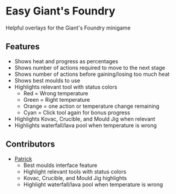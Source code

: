 # Easy Giant's Foundry

Helpful overlays for the Giant's Foundry minigame

## Features

- Shows heat and progress as percentages
- Shows number of actions required to move to the next stage
- Shows number of actions before gaining/losing too much heat
- Shows best moulds to use
- Highlights relevant tool with status colors
    * Red = Wrong temperature
    * Green = Right temperature
    * Orange = one action or temperature change remaining
    * Cyan = Click tool again for bonus progress
- Highlights Kovac, Crucible, and Mould Jig when relevant
- Highlights waterfall/lava pool when temperature is wrong

## Contributors

- [Patrick](https://github.com/pwatts6060 "Patrick's github")
    * Best moulds interface feature
    * Highlight relevant tools with status colors
    * Kovac, Crucible, and Mould Jig highlights
    * Highlight waterfall/lava pool when temperature is wrong
